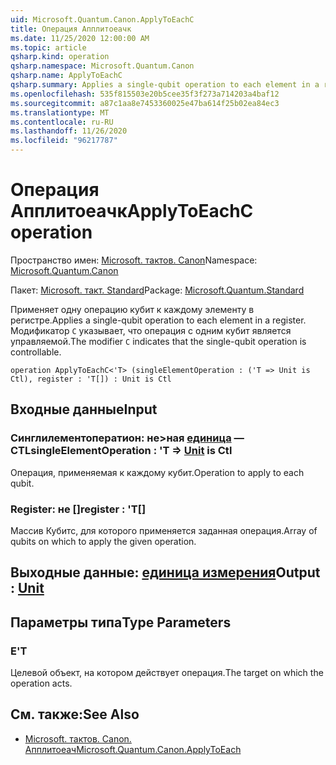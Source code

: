 ```yaml
---
uid: Microsoft.Quantum.Canon.ApplyToEachC
title: Операция Апплитоеачк
ms.date: 11/25/2020 12:00:00 AM
ms.topic: article
qsharp.kind: operation
qsharp.namespace: Microsoft.Quantum.Canon
qsharp.name: ApplyToEachC
qsharp.summary: Applies a single-qubit operation to each element in a register. The modifier `C` indicates that the single-qubit operation is controllable.
ms.openlocfilehash: 535f815503e20b5cee35f3f273a714203a4baf12
ms.sourcegitcommit: a87c1aa8e7453360025e47ba614f25b02ea84ec3
ms.translationtype: MT
ms.contentlocale: ru-RU
ms.lasthandoff: 11/26/2020
ms.locfileid: "96217787"
---
```

# <a name="applytoeachc-operation"></a><span data-ttu-id="7c55c-102">Операция Апплитоеачк</span><span class="sxs-lookup"><span data-stu-id="7c55c-102">ApplyToEachC operation</span></span>

<span data-ttu-id="7c55c-103">Пространство имен: [Microsoft. тактов. Canon](xref:Microsoft.Quantum.Canon)</span><span class="sxs-lookup"><span data-stu-id="7c55c-103">Namespace: [Microsoft.Quantum.Canon](xref:Microsoft.Quantum.Canon)</span></span>

<span data-ttu-id="7c55c-104">Пакет: [Microsoft. такт. Standard](https://nuget.org/packages/Microsoft.Quantum.Standard)</span><span class="sxs-lookup"><span data-stu-id="7c55c-104">Package: [Microsoft.Quantum.Standard](https://nuget.org/packages/Microsoft.Quantum.Standard)</span></span>


<span data-ttu-id="7c55c-105">Применяет одну операцию кубит к каждому элементу в регистре.</span><span class="sxs-lookup"><span data-stu-id="7c55c-105">Applies a single-qubit operation to each element in a register.</span></span>
<span data-ttu-id="7c55c-106">Модификатор `C` указывает, что операция с одним кубит является управляемой.</span><span class="sxs-lookup"><span data-stu-id="7c55c-106">The modifier `C` indicates that the single-qubit operation is controllable.</span></span>

```qsharp
operation ApplyToEachC<'T> (singleElementOperation : ('T => Unit is Ctl), register : 'T[]) : Unit is Ctl
```


## <a name="input"></a><span data-ttu-id="7c55c-107">Входные данные</span><span class="sxs-lookup"><span data-stu-id="7c55c-107">Input</span></span>

### <a name="singleelementoperation--t--unit--is-ctl"></a><span data-ttu-id="7c55c-108">Синглилементоператион: не>ная [единица](xref:microsoft.quantum.lang-ref.unit)  — CTL</span><span class="sxs-lookup"><span data-stu-id="7c55c-108">singleElementOperation : 'T => [Unit](xref:microsoft.quantum.lang-ref.unit)  is Ctl</span></span>

<span data-ttu-id="7c55c-109">Операция, применяемая к каждому кубит.</span><span class="sxs-lookup"><span data-stu-id="7c55c-109">Operation to apply to each qubit.</span></span>


### <a name="register--t"></a><span data-ttu-id="7c55c-110">Register: не []</span><span class="sxs-lookup"><span data-stu-id="7c55c-110">register : 'T[]</span></span>

<span data-ttu-id="7c55c-111">Массив Кубитс, для которого применяется заданная операция.</span><span class="sxs-lookup"><span data-stu-id="7c55c-111">Array of qubits on which to apply the given operation.</span></span>



## <a name="output--unit"></a><span data-ttu-id="7c55c-112">Выходные данные: [единица измерения](xref:microsoft.quantum.lang-ref.unit)</span><span class="sxs-lookup"><span data-stu-id="7c55c-112">Output : [Unit](xref:microsoft.quantum.lang-ref.unit)</span></span>



## <a name="type-parameters"></a><span data-ttu-id="7c55c-113">Параметры типа</span><span class="sxs-lookup"><span data-stu-id="7c55c-113">Type Parameters</span></span>

### <a name="t"></a><span data-ttu-id="7c55c-114">Е</span><span class="sxs-lookup"><span data-stu-id="7c55c-114">'T</span></span>

<span data-ttu-id="7c55c-115">Целевой объект, на котором действует операция.</span><span class="sxs-lookup"><span data-stu-id="7c55c-115">The target on which the operation acts.</span></span>

## <a name="see-also"></a><span data-ttu-id="7c55c-116">См. также:</span><span class="sxs-lookup"><span data-stu-id="7c55c-116">See Also</span></span>

- [<span data-ttu-id="7c55c-117">Microsoft. тактов. Canon. Апплитоеач</span><span class="sxs-lookup"><span data-stu-id="7c55c-117">Microsoft.Quantum.Canon.ApplyToEach</span></span>](xref:Microsoft.Quantum.Canon.ApplyToEach)